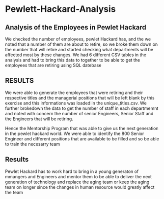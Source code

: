 # Pewlett-Hackard-Analysis
## Analysis of the Employees in Pewlet Hackard
We checked the number of employees, pewlet Hackard has, and the we noted that a number of them are about to retire, so we broke them down
on the number that will retire and started checking what departments will be affected most by these changes. We had 6 different CSV tables in the analysis
and had to bring this data to together to be able to get the employees that are retiring using SQL datebase

## RESULTS
We were able to generate the employees that were retiring and their respective titles and the managerial positions that will be left blank by this exercise and this informations was loaded in the unique_titles.csv. We further brokedown the data to get the number of staff in each departmemnt and noted with concern the number of senior Engineers, Senior Staff and the Engineers that will be retiring.

Hence the Mentorship Program that was able to give us the next generation in the pewlet hackard world. We were able to identify the 800 Senior Engineer and different positions that are available to be filled and so be able to train the necesarry team


## Results

Pewlet Hackard has to work hard to bring in a young generaton of mmangers and Engineers and mentor them to be able to deliver the next generation of technology and replace the aging team or keep the aging team on longer since the changes in human resource would greatly affect the team


